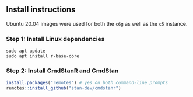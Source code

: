 ## Install instructions

Ubuntu 20.04 images were used for both the `c6g` as well as the `c5` instance.

### Step 1: Install Linux dependencies

```
sudo apt update
sudo apt install r-base-core
```


### Step 2: Install CmdStanR and CmdStan

```r
install.packages("remotes") # yes on both command-line prompts
remotes::install_github("stan-dev/cmdstanr")
```